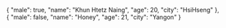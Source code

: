   {
    "male": true,
    "name": "Khun Htetz Naing",
    "age": 20,
    "city": "HsiHseng"
  },
  {
    "male": false,
    "name": "Honey",
    "age": 21,
    "city": "Yangon"
  }
